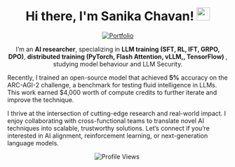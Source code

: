 <h1 align="center">Hi there, I'm Sanika Chavan! <img src="https://raw.githubusercontent.com/MartinHeinz/MartinHeinz/master/wave.gif" width="30px"></h1>

<p align="center">
  <a href="https://sanikac10.github.io/my-portfolio/">
    <img src="https://img.shields.io/badge/Portfolio-Visit-brightgreen?style=for-the-badge" alt="Portfolio ">
  </a>
</p>

<p align="center">
  I’m an <strong>AI researcher</strong>, specializing in  <strong>LLM training (SFT, RL, IFT, GRPO, DPO)</strong>, <strong>distributed training (PyTorch, Flash Attention, vLLM,, TensorFlow) </strong>, studying model behaviour and LLM Security. 

  Recently, I trained an open-source model that achieved <strong>5%</strong> accuracy on the ARC-AGI-2 challenge, a benchmark for testing fluid intelligence in LLMs. This work earned $4,000 worth of compute credits to further iterate and improve the technique.

  I thrive at the intersection of cutting-edge research and real-world impact. I enjoy collaborating with cross-functional teams to translate novel AI techniques into scalable, trustworthy solutions. Let’s connect if you’re interested in AI alignment, reinforcement learning, or next-generation language models.
</p>


<p align="center">
  <!-- Profile Views -->
  <img src="https://komarev.com/ghpvc/?username=sanikac10&label=PROFILE+VIEWS" alt="Profile Views" />&nbsp; <br>
</p>


